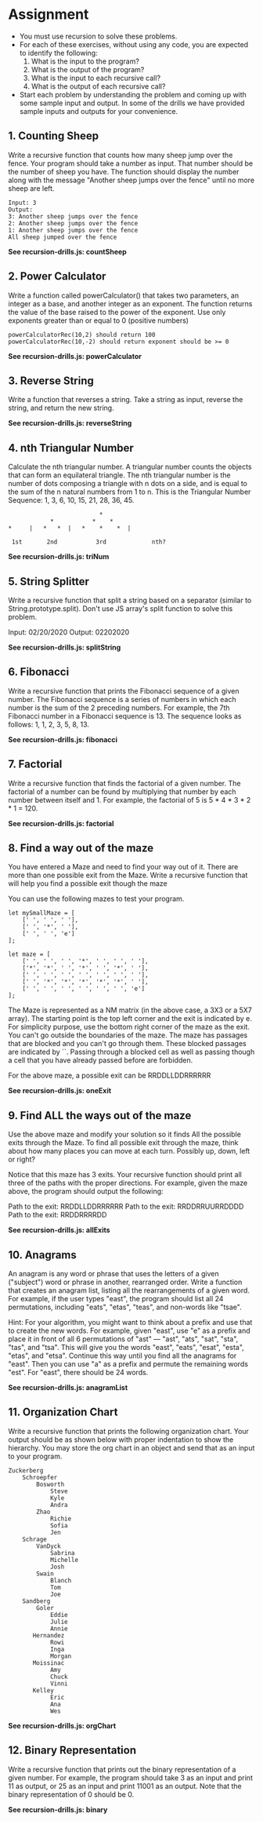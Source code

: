 # Assignment
* You must use recursion to solve these problems.
* For each of these exercises, without using any code, you are expected to identify the following:
    1. What is the input to the program?
    2. What is the output of the program?
    3. What is the input to each recursive call?
    4. What is the output of each recursive call?
* Start each problem by understanding the problem and coming up with some sample input and output. In some of the drills we have provided sample inputs and outputs for your convenience.

## 1. Counting Sheep

Write a recursive function that counts how many sheep jump over the fence. Your program should take a number as input. That number should be the number of sheep you have. The function should display the number along with the message "Another sheep jumps over the fence" until no more sheep are left.

```
Input: 3
Output:
3: Another sheep jumps over the fence
2: Another sheep jumps over the fence
1: Another sheep jumps over the fence
All sheep jumped over the fence
```

**See recursion-drills.js: countSheep**

## 2. Power Calculator

Write a function called powerCalculator() that takes two parameters, an integer as a base, and another integer as an exponent. The function returns the value of the base raised to the power of the exponent. Use only exponents greater than or equal to 0 (positive numbers)

```
powerCalculatorRec(10,2) should return 100
powerCalculatorRec(10,-2) should return exponent should be >= 0
```

**See recursion-drills.js: powerCalculator**

## 3. Reverse String
Write a function that reverses a string. Take a string as input, reverse the string, and return the new string.

**See recursion-drills.js: reverseString**

## 4. nth Triangular Number

Calculate the nth triangular number. A triangular number counts the objects that can form an equilateral triangle. The nth triangular number is the number of dots composing a triangle with n dots on a side, and is equal to the sum of the n natural numbers from 1 to n. This is the Triangular Number Sequence: 1, 3, 6, 10, 15, 21, 28, 36, 45.

```
                          *
            *           *    *
*     |   *   *  |   *    *    *  |

 1st       2nd           3rd             nth?  
```

**See recursion-drills.js: triNum**

## 5. String Splitter
Write a recursive function that split a string based on a separator (similar to String.prototype.split). Don't use JS array's split function to solve this problem.

Input: 02/20/2020
Output: 02202020

**See recursion-drills.js: splitString**

## 6. Fibonacci
Write a recursive function that prints the Fibonacci sequence of a given number. The Fibonacci sequence is a series of numbers in which each number is the sum of the 2 preceding numbers. For example, the 7th Fibonacci number in a Fibonacci sequence is 13. The sequence looks as follows: 1, 1, 2, 3, 5, 8, 13.

**See recursion-drills.js: fibonacci**

## 7. Factorial
Write a recursive function that finds the factorial of a given number. The factorial of a number can be found by multiplying that number by each number between itself and 1. For example, the factorial of 5 is 5 * 4 * 3 * 2 * 1 = 120.

**See recursion-drills.js: factorial**

## 8. Find a way out of the maze
You have entered a Maze and need to find your way out of it. There are more than one possible exit from the Maze. Write a recursive function that will help you find a possible exit though the maze

You can use the following mazes to test your program.

```
let mySmallMaze = [
    [' ', ' ', ' '],
    [' ', '*', ' '],
    [' ', ' ', 'e']
];

let maze = [
    [' ', ' ', ' ', '*', ' ', ' ', ' '],
    ['*', '*', ' ', '*', ' ', '*', ' '],
    [' ', ' ', ' ', ' ', ' ', ' ', ' '],
    [' ', '*', '*', '*', '*', '*', ' '],
    [' ', ' ', ' ', ' ', ' ', ' ', 'e']
];
```

The Maze is represented as a NM matrix (in the above case, a 3X3 or a 5X7 array). The starting point is the top left corner and the exit is indicated by e. For simplicity purpose, use the bottom right corner of the maze as the exit. You can't go outside the boundaries of the maze. The maze has passages that are blocked and you can't go through them. These blocked passages are indicated by ``. Passing through a blocked cell as well as passing though a cell that you have already passed before are forbidden.

For the above maze, a possible exit can be RRDDLLDDRRRRRR

**See recursion-drills.js: oneExit**

## 9. Find ALL the ways out of the maze
Use the above maze and modify your solution so it finds All the possible exits through the Maze. To find all possible exit through the maze, think about how many places you can move at each turn. Possibly up, down, left or right?

Notice that this maze has 3 exits. Your recursive function should print all three of the paths with the proper directions. For example, given the maze above, the program should output the following:

Path to the exit: RRDDLLDDRRRRRR
Path to the exit: RRDDRRUURRDDDD
Path to the exit: RRDDRRRRDD

**See recursion-drills.js: allExits**

## 10. Anagrams
An anagram is any word or phrase that uses the letters of a given ("subject") word or phrase in another, rearranged order. Write a function that creates an anagram list, listing all the rearrangements of a given word. For example, if the user types "east", the program should list all 24 permutations, including "eats", "etas", "teas", and non-words like "tsae".

Hint: For your algorithm, you might want to think about a prefix and use that to create the new words. For example, given "east", use "e" as a prefix and place it in front of all 6 permutations of "ast" — "ast", "ats", "sat", "sta", "tas", and "tsa". This will give you the words "east", "eats", "esat", "esta", "etas", and "etsa". Continue this way until you find all the anagrams for "east". Then you can use "a" as a prefix and permute the remaining words "est". For "east", there should be 24 words.

**See recursion-drills.js: anagramList**

## 11. Organization Chart
Write a recursive function that prints the following organization chart. Your output should be as shown below with proper indentation to show the hierarchy. You may store the org chart in an object and send that as an input to your program.

```
Zuckerberg
    Schroepfer
        Bosworth
            Steve
            Kyle
            Andra
        Zhao
            Richie
            Sofia
            Jen
    Schrage
        VanDyck
            Sabrina
            Michelle
            Josh
        Swain
            Blanch
            Tom
            Joe
    Sandberg
        Goler
            Eddie
            Julie
            Annie
       Hernandez
            Rowi
            Inga
            Morgan
       Moissinac
            Amy
            Chuck
            Vinni
       Kelley
            Eric
            Ana
            Wes
```

**See recursion-drills.js: orgChart**

## 12. Binary Representation
Write a recursive function that prints out the binary representation of a given number. For example, the program should take 3 as an input and print 11 as output, or 25 as an input and print 11001 as an output. Note that the binary representation of 0 should be 0.

**See recursion-drills.js: binary**